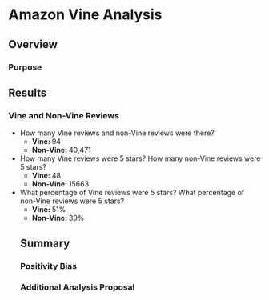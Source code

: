 <h1>Amazon Vine Analysis</h1>

<h2>Overview</h2>

<h3>Purpose</h3>
<p>
</p>


<h2>Results</h2>

<h3>Vine and Non-Vine Reviews</h3>
<ul>
  <li>How many Vine reviews and non-Vine reviews were there?
  <ul>
  <li><b>Vine: </b>94</li>
  <li><b>Non-Vine: </b>40,471</li>
  </ul>
  </li>
  
  <li>How many Vine reviews were 5 stars? How many non-Vine reviews were 5 stars?
  <ul>
  <li><b>Vine: </b>48</li>
  <li><b>Non-Vine: </b>15663</li>
  </ul>
  </li> 
  
  <li>What percentage of Vine reviews were 5 stars? What percentage of non-Vine reviews were 5 stars?
  <ul>
  <li><b>Vine: </b>51%</li>
  <li><b>Non-Vine: </b>39%</li>
  </ul>
  </li> 

<h2>Summary</h2>

<h3>Positivity Bias</h3>

<h3>Additional Analysis Proposal</h3>
